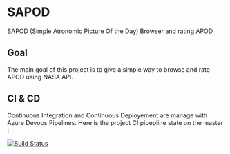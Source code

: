# SAPOD

SAPOD (Simple Atronomic Picture Of the Day) Browser and rating APOD

## Goal

The main goal of this project is to give a simple way to browse and rate APOD using NASA API.

## CI & CD

Continuous Integration and Continuous Deployement are manage with Azure Devops Pipelines. Here is the project CI pipepline state on the master :

[![Build Status](https://dev.azure.com/samichidiacdevelopment/SAPOD/_apis/build/status/Sam31000.SAPOD?branchName=master)](https://dev.azure.com/samichidiacdevelopment/SAPOD/_build/latest?definitionId=1&branchName=master)

